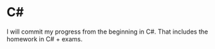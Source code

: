 # C#
I will commit my progress from the beginning in C#. That includes the homework in C# + exams. 
